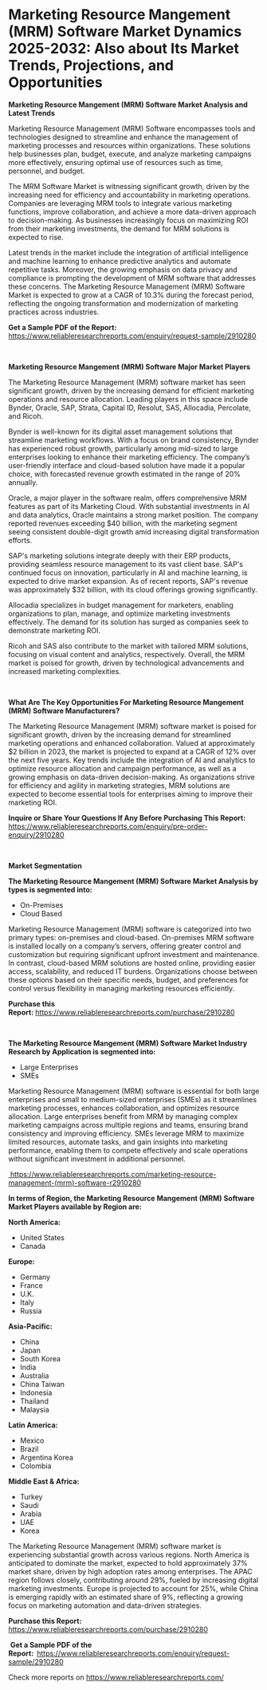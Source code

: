 <p><h1>Marketing Resource Mangement (MRM) Software Market Dynamics 2025-2032: Also about Its Market Trends, Projections, and Opportunities</h1></p><p><strong>Marketing Resource Mangement (MRM) Software Market Analysis and Latest Trends</strong></p>
<p><p>Marketing Resource Management (MRM) Software encompasses tools and technologies designed to streamline and enhance the management of marketing processes and resources within organizations. These solutions help businesses plan, budget, execute, and analyze marketing campaigns more effectively, ensuring optimal use of resources such as time, personnel, and budget.</p><p>The MRM Software Market is witnessing significant growth, driven by the increasing need for efficiency and accountability in marketing operations. Companies are leveraging MRM tools to integrate various marketing functions, improve collaboration, and achieve a more data-driven approach to decision-making. As businesses increasingly focus on maximizing ROI from their marketing investments, the demand for MRM solutions is expected to rise.</p><p>Latest trends in the market include the integration of artificial intelligence and machine learning to enhance predictive analytics and automate repetitive tasks. Moreover, the growing emphasis on data privacy and compliance is prompting the development of MRM software that addresses these concerns. The Marketing Resource Management (MRM) Software Market is expected to grow at a CAGR of 10.3% during the forecast period, reflecting the ongoing transformation and modernization of marketing practices across industries.</p></p>
<p><strong>Get a Sample PDF of the Report:&nbsp;</strong> <a href="https://www.reliableresearchreports.com/enquiry/request-sample/2910280?utm_campaign=2606&utm_medium=2&utm_source=Github&utm_content=ia&utm_term=12032025&utm_id=marketing-resource-mangement-mrm-software">https://www.reliableresearchreports.com/enquiry/request-sample/2910280</a></p>
<p>&nbsp;</p>
<p><strong>Marketing Resource Mangement (MRM) Software Major Market Players</strong></p>
<p><p>The Marketing Resource Management (MRM) software market has seen significant growth, driven by the increasing demand for efficient marketing operations and resource allocation. Leading players in this space include Bynder, Oracle, SAP, Strata, Capital ID, Resolut, SAS, Allocadia, Percolate, and Ricoh.</p><p>Bynder is well-known for its digital asset management solutions that streamline marketing workflows. With a focus on brand consistency, Bynder has experienced robust growth, particularly among mid-sized to large enterprises looking to enhance their marketing efficiency. The company’s user-friendly interface and cloud-based solution have made it a popular choice, with forecasted revenue growth estimated in the range of 20% annually.</p><p>Oracle, a major player in the software realm, offers comprehensive MRM features as part of its Marketing Cloud. With substantial investments in AI and data analytics, Oracle maintains a strong market position. The company reported revenues exceeding $40 billion, with the marketing segment seeing consistent double-digit growth amid increasing digital transformation efforts.</p><p>SAP's marketing solutions integrate deeply with their ERP products, providing seamless resource management to its vast client base. SAP's continued focus on innovation, particularly in AI and machine learning, is expected to drive market expansion. As of recent reports, SAP's revenue was approximately $32 billion, with its cloud offerings growing significantly.</p><p>Allocadia specializes in budget management for marketers, enabling organizations to plan, manage, and optimize marketing investments effectively. The demand for its solution has surged as companies seek to demonstrate marketing ROI.</p><p>Ricoh and SAS also contribute to the market with tailored MRM solutions, focusing on visual content and analytics, respectively. Overall, the MRM market is poised for growth, driven by technological advancements and increased marketing complexities.</p></p>
<p>&nbsp;</p>
<p><strong>What Are The Key Opportunities For Marketing Resource Mangement (MRM) Software Manufacturers?</strong></p>
<p><p>The Marketing Resource Management (MRM) software market is poised for significant growth, driven by the increasing demand for streamlined marketing operations and enhanced collaboration. Valued at approximately $2 billion in 2023, the market is projected to expand at a CAGR of 12% over the next five years. Key trends include the integration of AI and analytics to optimize resource allocation and campaign performance, as well as a growing emphasis on data-driven decision-making. As organizations strive for efficiency and agility in marketing strategies, MRM solutions are expected to become essential tools for enterprises aiming to improve their marketing ROI.</p></p>
<p><strong>Inquire or Share Your Questions If Any Before Purchasing This Report:</strong> <a href="https://www.reliableresearchreports.com/enquiry/pre-order-enquiry/2910280?utm_campaign=2606&utm_medium=2&utm_source=Github&utm_content=ia&utm_term=12032025&utm_id=marketing-resource-mangement-mrm-software">https://www.reliableresearchreports.com/enquiry/pre-order-enquiry/2910280</a></p>
<p>&nbsp;</p>
<p><strong>Market Segmentation</strong></p>
<p><strong>The Marketing Resource Mangement (MRM) Software Market Analysis by types is segmented into:</strong></p>
<p><ul><li>On-Premises</li><li>Cloud Based</li></ul></p>
<p><p>Marketing Resource Management (MRM) software is categorized into two primary types: on-premises and cloud-based. On-premises MRM software is installed locally on a company’s servers, offering greater control and customization but requiring significant upfront investment and maintenance. In contrast, cloud-based MRM solutions are hosted online, providing easier access, scalability, and reduced IT burdens. Organizations choose between these options based on their specific needs, budget, and preferences for control versus flexibility in managing marketing resources efficiently.</p></p>
<p><strong>Purchase this Report:&nbsp;</strong><a href="https://www.reliableresearchreports.com/purchase/2910280?utm_campaign=2606&utm_medium=2&utm_source=Github&utm_content=ia&utm_term=12032025&utm_id=marketing-resource-mangement-mrm-software">https://www.reliableresearchreports.com/purchase/2910280</a></p>
<p>&nbsp;</p>
<p><strong>The Marketing Resource Mangement (MRM) Software Market Industry Research by Application is segmented into:</strong></p>
<p><ul><li>Large Enterprises</li><li>SMEs</li></ul></p>
<p><p>Marketing Resource Management (MRM) software is essential for both large enterprises and small to medium-sized enterprises (SMEs) as it streamlines marketing processes, enhances collaboration, and optimizes resource allocation. Large enterprises benefit from MRM by managing complex marketing campaigns across multiple regions and teams, ensuring brand consistency and improving efficiency. SMEs leverage MRM to maximize limited resources, automate tasks, and gain insights into marketing performance, enabling them to compete effectively and scale operations without significant investment in additional personnel.</p></p>
<p><a href="https://www.reliableresearchreports.com/marketing-resource-management-(mrm)-software-r2910280?utm_campaign=2606&utm_medium=2&utm_source=Github&utm_content=ia&utm_term=12032025&utm_id=marketing-resource-mangement-mrm-software">&nbsp;https://www.reliableresearchreports.com/marketing-resource-management-(mrm)-software-r2910280</a></p>
<p><strong>In terms of Region, the Marketing Resource Mangement (MRM) Software Market Players available by Region are:</strong></p>
<p>
    <p> <strong> North America: </strong>
        <ul>
            <li>United States</li>
            <li>Canada</li>
        </ul>
        </p> 
    <p> <strong> Europe: </strong>
        <ul>
            <li>Germany</li>
            <li>France</li>
            <li>U.K.</li>
            <li>Italy</li>
            <li>Russia</li>
        </ul>
        </p> 
    <p> <strong> Asia-Pacific: </strong>
        <ul>
            <li>China</li>
            <li>Japan</li>
            <li>South Korea</li>
            <li>India</li>
            <li>Australia</li>
            <li>China Taiwan</li>
            <li>Indonesia</li>
            <li>Thailand</li>
            <li>Malaysia</li>
        </ul>
        </p> 
    <p> <strong> Latin America: </strong>
        <ul>
            <li>Mexico</li>
            <li>Brazil</li>
            <li>Argentina Korea</li>
            <li>Colombia</li>
        </ul>
        </p> 
    <p> <strong> Middle East & Africa: </strong>
        <ul>
            <li>Turkey</li>
            <li>Saudi</li>
            <li>Arabia</li>
            <li>UAE</li>
            <li>Korea</li>
        </ul>
    </p>
    </p>
<p><p>The Marketing Resource Management (MRM) software market is experiencing substantial growth across various regions. North America is anticipated to dominate the market, expected to hold approximately 37% market share, driven by high adoption rates among enterprises. The APAC region follows closely, contributing around 29%, fueled by increasing digital marketing investments. Europe is projected to account for 25%, while China is emerging rapidly with an estimated share of 9%, reflecting a growing focus on marketing automation and data-driven strategies.</p></p>
<p><strong>Purchase this Report: </strong><a href="https://www.reliableresearchreports.com/purchase/2910280?utm_campaign=2606&utm_medium=2&utm_source=Github&utm_content=ia&utm_term=12032025&utm_id=marketing-resource-mangement-mrm-software">https://www.reliableresearchreports.com/purchase/2910280</a></p>
<p>&nbsp;<strong>Get a Sample PDF of the Report:&nbsp;&nbsp;</strong><a href="https://www.reliableresearchreports.com/enquiry/request-sample/2910280?utm_campaign=2606&utm_medium=2&utm_source=Github&utm_content=ia&utm_term=12032025&utm_id=marketing-resource-mangement-mrm-software">https://www.reliableresearchreports.com/enquiry/request-sample/2910280</a></p>
<p><strong></strong></p>
<p>Check more reports on <a href="https://www.reliableresearchreports.com/?utm_campaign=2606&utm_medium=2&utm_source=Github&utm_content=ia&utm_term=12032025&utm_id=marketing-resource-mangement-mrm-software">https://www.reliableresearchreports.com/</a></p>